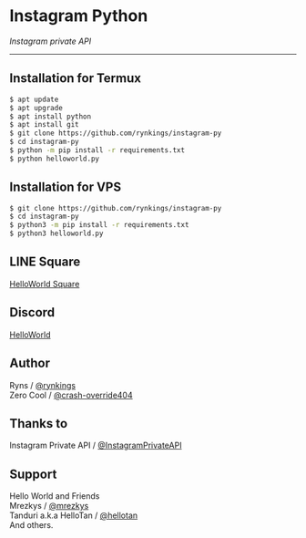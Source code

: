 # Instagram Python

*Instagram private API*

----

## Installation for Termux

```sh
$ apt update
$ apt upgrade
$ apt install python
$ apt install git
$ git clone https://github.com/rynkings/instagram-py
$ cd instagram-py
$ python -m pip install -r requirements.txt
$ python helloworld.py
```

## Installation for VPS

```sh
$ git clone https://github.com/rynkings/instagram-py
$ cd instagram-py
$ python3 -m pip install -r requirements.txt
$ python3 helloworld.py
```

## LINE Square
[HelloWorld Square](https://line.me/ti/g2/JGUODBE4RE)

## Discord
[HelloWorld](https://discord.gg/5jqbutB)

## Author
Ryns / [@rynkings](https://github.com/rynkings)  
Zero Cool / [@crash-override404](https://github.com/crash-override404)

## Thanks to

Instagram Private API / [@InstagramPrivateAPI](https://github.com/ping/instagram_private_api)

## Support
Hello World and Friends  
Mrezkys / [@mrezkys](https://github.com/mrezkys)  
Tanduri a.k.a HelloTan / [@hellotan](https://github.com/hellotan)  
And others.
